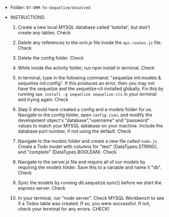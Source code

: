 * Folder: `07-ORM-To-Sequelize/Unsolved`

* INSTRUCTIONS:

  1) Create a new local MYSQL database called 'todolist', but don't create any tables. Check

  2) Delete any references to the orm.js file inside the `api-routes.js` file. Check 

  3) Delete the config folder. Check

  4) While inside the activity folder, run npm install in terminal. Check

  5) In terminal, type in the following command: "sequelize init:models & sequelize init:config". If this produces an error, then you may not have the sequelize and the sequelize-cli installed globally. Fix this by running `npm install -g sequelize sequelize-cli` in your terminal and trying again. Check

  6) Step 5 should have created a config and a models folder for us. Navigate to the config folder, open `config.json`, and modify the development object's "database","username" and "password" values to match your MYSQL database on your machine. Include the database port number, if not using the default. Check

  7) Navigate to the models folder and create a new file called `todo.js`. Create a Todo model with columns for "text" (DataTypes.STRING), and "complete" (DataTypes.BOOLEAN). Check

  8) Navigate to the server.js file and require all of our models by requiring the models folder. Save this to a variable and name it "db".  Check

  9) Sync the models by running db.sequelize.sync() before we start the express server.  Check

  10) In your terminal, run "node server". Check MYSQL Workbench to see if a Todos table was created. If so, you were successful. If not, check your terminal for any errors. CHECK!
